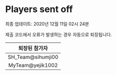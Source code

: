 # Players sent off
최종 업데이트: 2020년 12월 11일 02시 24분


제출 코드에서 오류가 발생하는 경우 자동으로 퇴장됩니다.


| 퇴장된 참가자 |
|:---:|
| SH_Team@sihumji00 |
| MyTeam@yejik1002 |